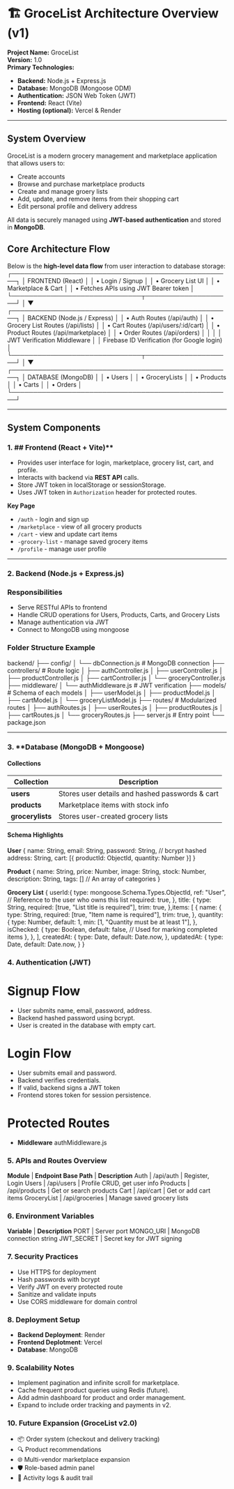 # 🏗️ GroceList Architecture Overview (v1)

**Project Name:** GroceList  
**Version:** 1.0  
**Primary Technologies:**  
- **Backend:** Node.js + Express.js  
- **Database:** MongoDB (Mongoose ODM)  
- **Authentication:** JSON Web Token (JWT)  
- **Frontend:** React (Vite)  
- **Hosting (optional):** Vercel & Render

---

## System Overview

GroceList is a modern grocery management and marketplace application that allows users to:
- Create accounts
- Browse and purchase marketplace products
- Create and manage groery lists
- Add, update, and remove items from their shopping cart
- Edit personal profile and delivery address

All data is securely managed using **JWT-based authentication** and stored in **MongoDB**.

## Core Architecture Flow
Below is the **high-level data flow** from user interaction to database storage:
           ┌───────────────────────────────────────────────────┐
           │                    FRONTEND (React)               │
           │  • Login / Signup                                 │
           │  • Grocery List UI                                │
           │  • Marketplace & Cart                             │
           │  • Fetches APIs using JWT Bearer token            │
           └──────────────────────────────┬────────────────────┘
                                          │
                                          ▼
           ┌───────────────────────────────────────────────────┐
           │               BACKEND (Node.js / Express)         │
           │  • Auth Routes (/api/auth)                        │
           │  • Grocery List Routes (/api/lists)               │
           │  • Cart Routes (/api/users/:id/cart)              │
           │  • Product Routes (/api/marketplace)              │
           │  • Order Routes (/api/orders)                     │
           │                                                   │
           │  JWT Verification Middleware                      │
           │  Firebase ID Verification (for Google login)      │
           └──────────────────────────────┬────────────────────┘
                                          │
                                          ▼
           ┌───────────────────────────────────────────────────┐
           │                    DATABASE (MongoDB)             │
           │  • Users                                          │
           │  • GroceryLists                                   │
           │  • Products                                       │
           │  • Carts                                          │
           │  • Orders                                         │
           └───────────────────────────────────────────────────┘

---


## System Components

### 1. ## Frontend (React + Vite)**
- Provides user interface for login, marketplace, grocery list, cart, and profile.
- Interacts with backend via **REST API** calls.
- Store JWT token in localStorage or sessionStorage.
- Uses JWT token in `Authorization` header for protected routes.

**Key Page**
- `/auth` - login and sign up
- `/marketplace` - view of all grocery products
- `/cart` - view and update cart items
- `-grocery-list` - manage saved grocery items
- `/profile` - manage user profile

---

### 2. **Backend (Node.js + Express.js)**

### **Responsibilities**
- Serve RESTful APIs to frontend
- Handle CRUD operations for Users, Products, Carts, and Grocery Lists
- Manage authentication via JWT
- Connect to MongoDB using mongoose


### Folder Structure Example
backend/
├── config/
│ └── dbConnection.js # MongoDB connection
├── controllers/ # Route logic
│ ├── authController.js
│ ├── userController.js
│ ├── productController.js
│ ├── cartController.js
│ └── groceryController.js
├── middleware/
│ └── authMiddleware.js # JWT verification
├── models/  # Schema of each models
│ ├── userModel.js
│ ├── productModel.js
│ ├── cartModel.js
│ └── groceryListModel.js
├── routes/  # Modularized routes
│ ├── authRoutes.js
│ ├── userRoutes.js
│ ├── productRoutes.js
│ ├── cartRoutes.js
│ └── groceryRoutes.js
├── server.js # Entry point
└── package.json

---

### 3. **Database (MongoDB + Mongoose)

#### **Collections**

| Collection       |            Description                          |
|------------------|-------------------------------------------------|
| **users**        | Stores user details and hashed passwords & cart |
| **products**     | Marketplace items with stock info               |
| **grocerylists** | Stores user-created grocery lists               |

#### **Schema Highlights**

 **User**
{
    name: String,
    email: String,
    password: String, // bcrypt hashed
    address: String,
    cart: [{ productId: ObjectId, quantity: Number }]
}

 **Product**
{
    name: String,
    price: Number,
    image: String,
    stock: Number,
    description: String,
    tags: [] // An array of categories
}

 **Grocery List**
{
    userId:{
      type: mongoose.Schema.Types.ObjectId,
      ref: "User", // Reference to the user who owns this list
      required: true,
    },
    title: {
      type: String,
      required: [true, "List title is required"],
      trim: true,
    },items: [
      {
        name: {
          type: String,
          required: [true, "Item name is required"],
          trim: true,
        },
        quantity: {
          type: Number,
          default: 1,
          min: [1, "Quantity must be at least 1"],
        },
        isChecked: {
          type: Boolean,
          default: false, // Used for marking completed items
        },
      },
    ],
    createdAt: {
      type: Date,
      default: Date.now,
    },
    updatedAt: {
      type: Date,
      default: Date.now,
    }
}

### 4. Authentication (JWT)

# Signup Flow
- User submits name, email, password, address.
- Backend hashed password using bcrypt.
- User is created in the database with empty cart.

# Login Flow
- User submits email and password.
- Backend verifies credentials.
- If valid, backend signs a JWT token
- Frontend stores token for session persistence.

# Protected Routes
- **Middleware** authMiddleware.js


### 5. APIs and Routes Overview
**Module**  | **Endpoint Base Path** |  **Description**
Auth	    |      /api/auth	     |   Register, Login
Users	    |     /api/users	     |   Profile CRUD, get user info
Products	|     /api/products      |	 Get or search products
Cart	    |     /api/cart	         |   Get or add cart items
GroceryList |	  /api/groceries     |	 Manage saved grocery lists


### 6. Environment Variables

**Variable**      |    **Description**
PORT              |     Server port
MONGO_URI         |     MongoDB connection string
JWT_SECRET        |     Secret key for JWT signing


### 7. Security Practices
- Use HTTPS for deployment
- Hash passwords with bcrypt
- Verify JWT on every protected route
- Sanitize and validate inputs
- Use CORS middleware for domain control


### 8. Deployment Setup
- **Backend Deployment**: Render
- **Frontend Deplotment**: Vercel
- **Database**: MongoDB


### 9. Scalability Notes
- Implement pagination and infinite scroll for marketplace.
- Cache frequent product queries using Redis (future).
- Add admin dashboard for product and order management.
- Expand to include order tracking and payments in v2.


### 10. Future Expansion (GroceList v2.0)
- 📦 Order system (checkout and delivery tracking)
- 🔍 Product recommendations
- 🌐 Multi-vendor marketplace expansion
- 🛡️ Role-based admin panel
- 🧾 Activity logs & audit trail